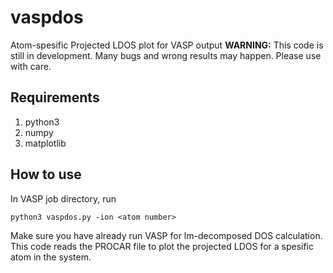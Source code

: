 # vaspdos
 Atom-spesific Projected LDOS plot for VASP output
 **WARNING:** This code is still in development. Many bugs and wrong results may happen. Please use with care.

## Requirements
 1. python3
 2. numpy
 3. matplotlib

## How to use
 In VASP job directory, run

 `python3 vaspdos.py -ion <atom number>`

 Make sure you have already run VASP for lm-decomposed DOS calculation. This code reads the PROCAR file to plot the projected LDOS for a spesific atom in the system.
